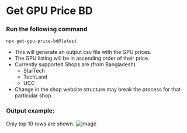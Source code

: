 # Get GPU Price BD

### Run the following command
```
npx get-gpu-price-bd@latest
```
- This will generate an output csv file with the GPU prices.
- The GPU listing will be in ascending order of their price.
- Currently supported Shops are (from Bangladesh)
    -   StarTech
    -   TechLand
    -   UCC
- Change in the shop website structure may break the process for that particular shop.

### Output example:
Only top 10 rows are shown.
![image](https://github.com/TanvirSojal/GPU-Price-Scrapper-BD/assets/14056189/a050852c-d40d-439a-abfe-7bc68c4144b0)